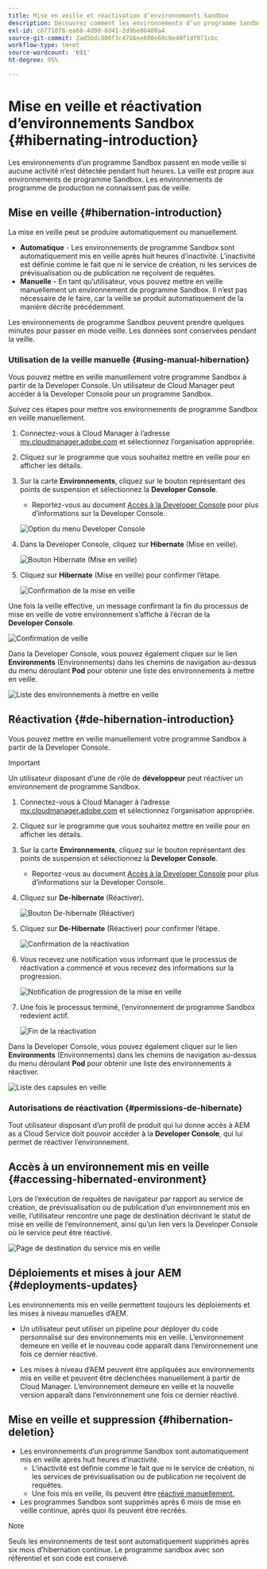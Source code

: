```yaml
---
title: Mise en veille et réactivation d’environnements Sandbox
description: Découvrez comment les environnements d’un programme Sandbox passent automatiquement en mode veille et comment les réactiver.
exl-id: c0771078-ea68-4d0d-8d41-2d9be86408a4
source-git-commit: 2ad5bdc886f3c47b6ee600e69c6e40f1df071cbc
workflow-type: tm+mt
source-wordcount: '691'
ht-degree: 95%

---
```



# Mise en veille et réactivation d’environnements Sandbox {#hibernating-introduction}

Les environnements d’un programme Sandbox passent en mode veille si aucune activité n’est détectée pendant huit heures. La veille est propre aux environnements de programme Sandbox. Les environnements de programme de production ne connaissent pas de veille.

## Mise en veille {#hibernation-introduction}

La mise en veille peut se produire automatiquement ou manuellement.

* **Automatique** - Les environnements de programme Sandbox sont automatiquement mis en veille après huit heures d’inactivité. L’inactivité est définie comme le fait que ni le service de création, ni les services de prévisualisation ou de publication ne reçoivent de requêtes.
* **Manuelle** - En tant qu’utilisateur, vous pouvez mettre en veille manuellement un environnement de programme Sandbox. Il n’est pas nécessaire de le faire, car la veille se produit automatiquement de la manière décrite précédemment.

Les environnements de programme Sandbox peuvent prendre quelques minutes pour passer en mode veille. Les données sont conservées pendant la veille.

### Utilisation de la veille manuelle {#using-manual-hibernation}

Vous pouvez mettre en veille manuellement votre programme Sandbox à partir de la Developer Console. Un utilisateur de Cloud Manager peut accéder à la Developer Console pour un programme Sandbox.

Suivez ces étapes pour mettre vos environnements de programme Sandbox en veille manuellement.

1. Connectez-vous à Cloud Manager à l’adresse [my.cloudmanager.adobe.com](https://my.cloudmanager.adobe.com/) et sélectionnez l’organisation appropriée.

1. Cliquez sur le programme que vous souhaitez mettre en veille pour en afficher les détails.

1. Sur la carte **Environnements**, cliquez sur le bouton représentant des points de suspension et sélectionnez la **Developer Console**.

   * Reportez-vous au document [Accès à la Developer Console](/help/implementing/cloud-manager/manage-environments.md#accessing-developer-console) pour plus d’informations sur la Developer Console.

   ![Option du menu Developer Console](assets/developer-console-menu-option.png)

1. Dans la Developer Console, cliquez sur **Hibernate** (Mise en veille).

   ![Bouton Hibernate](assets/hibernate-1.png) (Mise en veille)

1. Cliquez sur **Hibernate** (Mise en veille) pour confirmer l’étape.

   ![Confirmation de la mise en veille](assets/hibernate-2.png)

Une fois la veille effective, un message confirmant la fin du processus de mise en veille de votre environnement s’affiche à l’écran de la **Developer Console**.

![Confirmation de veille](assets/hibernate-4.png)

Dans la Developer Console, vous pouvez également cliquer sur le lien **Environments** (Environnements) dans les chemins de navigation au-dessus du menu déroulant **Pod** pour obtenir une liste des environnements à mettre en veille.

![Liste des environnements à mettre en veille](assets/hibernate-1b.png)

## Réactivation {#de-hibernation-introduction}

Vous pouvez mettre en veille manuellement votre programme Sandbox à partir de la Developer Console.

>[!IMPORTANT]
>
>Un utilisateur disposant d’une de rôle de **développeur** peut réactiver un environnement de programme Sandbox.

1. Connectez-vous à Cloud Manager à l’adresse [my.cloudmanager.adobe.com](https://my.cloudmanager.adobe.com/) et sélectionnez l’organisation appropriée.

1. Cliquez sur le programme que vous souhaitez mettre en veille pour en afficher les détails.

1. Sur la carte **Environnements**, cliquez sur le bouton représentant des points de suspension et sélectionnez la **Developer Console**.

   * Reportez-vous au document [Accès à la Developer Console](/help/implementing/cloud-manager/manage-environments.md#accessing-developer-console) pour plus d’informations sur la Developer Console.

1. Cliquez sur **De-hibernate** (Réactiver).

   ![Bouton De-hibernate](assets/de-hibernation-img1.png) (Réactiver)

1. Cliquez sur **De-Hibernate** (Réactiver) pour confirmer l’étape.

   ![Confirmation de la réactivation](assets/de-hibernation-img2.png)

1. Vous recevez une notification vous informant que le processus de réactivation a commencé et vous recevez des informations sur la progression.

   ![Notification de progression de la mise en veille](assets/de-hibernation-img3.png)

1. Une fois le processus terminé, l’environnement de programme Sandbox redevient actif.

   ![Fin de la réactivation](assets/de-hibernation-img4.png)


Dans la Developer Console, vous pouvez également cliquer sur le lien **Environments** (Environnements) dans les chemins de navigation au-dessus du menu déroulant **Pod** pour obtenir une liste des environnements à réactiver.

![Liste des capsules en veille](assets/de-hibernate-1b.png)

### Autorisations de réactivation {#permissions-de-hibernate}

Tout utilisateur disposant d’un profil de produit qui lui donne accès à AEM as a Cloud Service doit pouvoir accéder à la **Developer Console**, qui lui permet de réactiver l’environnement.

## Accès à un environnement mis en veille {#accessing-hibernated-environment}

Lors de l’exécution de requêtes de navigateur par rapport au service de création, de prévisualisation ou de publication d’un environnement mis en veille, l’utilisateur rencontre une page de destination décrivant le statut de mise en veille de l’environnement, ainsi qu’un lien vers la Developer Console où le service peut être réactivé.

![Page de destination du service mis en veille](assets/de-hibernation-img5.png)

## Déploiements et mises à jour AEM {#deployments-updates}

Les environnements mis en veille permettent toujours les déploiements et les mises à niveau manuelles d’AEM.

* Un utilisateur peut utiliser un pipeline pour déployer du code personnalisé sur des environnements mis en veille. L’environnement demeure en veille et le nouveau code apparaît dans l’environnement une fois ce dernier réactivé.

* Les mises à niveau d’AEM peuvent être appliquées aux environnements mis en veille et peuvent être déclenchées manuellement à partir de Cloud Manager. L’environnement demeure en veille et la nouvelle version apparaît dans l’environnement une fois ce dernier réactivé.

## Mise en veille et suppression {#hibernation-deletion}

* Les environnements d’un programme Sandbox sont automatiquement mis en veille après huit heures d’inactivité.
   * L’inactivité est définie comme le fait que ni le service de création, ni les services de prévisualisation ou de publication ne reçoivent de requêtes.
   * Une fois mis en veille, ils peuvent être [réactivé manuellement.](#de-hibernation-introduction)
* Les programmes Sandbox sont supprimés après 6 mois de mise en veille continue, après quoi ils peuvent être recréés.

>[!NOTE]
>
>Seuls les environnements de test sont automatiquement supprimés après six mois d’hibernation continue. Le programme sandbox avec son référentiel et son code est conservé.
